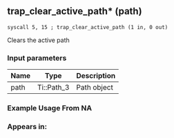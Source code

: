 ## trap_clear_active_path* (path)

`syscall 5, 15 ; trap_clear_active_path (1 in, 0 out)`

Clears the active path

### Input parameters
| Name | Type | Description
|------|------|------------
| path   | Ti::Path_3   | Path object


### Example Usage From NA



### Appears in:



